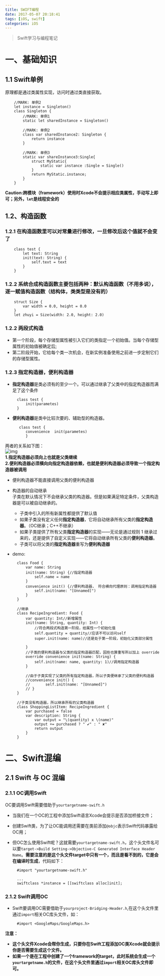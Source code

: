 ```yaml
---
title: SWIFT编程
date: 2017-05-07 20:18:41
tags: [iOS, swift]
categories: iOS
---
```

    

> Swift学习与编程笔记

<!--More-->    

# 一、基础知识

## 1.1 Swift单例

原理都是通过类属性实现，访问时通过类直接获取。

		//MARK: 单例2
		let instance = Singleton()
		class Singleton {
			//MARK: 单例1
			static let sharedInstance = Singleton()
		
			//MARK: 单例2 
			class var sharedInstance2: Singleton {
				return instance
			}
		
			//MARK: 单例3
			static var shareInstance3:Single{
		        struct MyStatic{
		            static var instance :Single = Single()
		        }
		        return MyStatic.instance;
		    }
		}

**Caution:跨模块（framework）使用时Xcode不会提示相应类属性，手动写上即可；另外，`let`是线程安全的**     

## 1.2、构造函数
### 1.2.1 在构造函数里可以对常量进行修改，一旦修改后这个值就不会变了

		class test {
		    let text: String
		    init(text: String) {
		        self.text = text
		    }
		}


### 1.2.2 系统合成构造函数主要包括两种：默认构造函数（不用多说），逐一赋值构造函数（结构体，类类型是没有的）
				
		struct Size {
		    var width = 0.0, height = 0.0
		}
		let zhuyi = Size(width: 2.0, height: 2.0)

### 1.2.2 两段式构造
+ 第一个阶段，每个存储型属性被引入它们的类指定一个初始值。当每个存储型属性的初始值被确定后;  
+ 第二阶段开始，它给每个类一次机会，在新实例准备使用之前进一步定制它们的存储型属性。

### 1.2.3 指定构造器，便利构造器
+ **指定构造器**是类必须有的至少一个。可以通过继承了父类中的指定构造器而满足了这个条件

		class test {
			init(parametes)
		}

+ **便利构造器**是类中比较次要的、辅助型的构造器。  

		 class test {
			convenience  init(parametes)
			}   
两者的关系如下图：   
![img](https://developer.apple.com/library/prerelease/ios/documentation/Swift/Conceptual/Swift_Programming_Language/Art/initializerDelegation01_2x.png)     
**1.指定构造器必须向上也就是父类继续**   
**2.便利构造器必须横向向指定构造器依赖，也就是便利构造器必须导致一个指定构造器被调用**  


+ 便利构造器不能直接调用父类的便利构造器
+ 构造器的自动继承    
子类在默认情况下不会继承父类的构造器。但是如果满足特定条件，父类构造器是可以被自动继承的。
 	+ 子类中引入的所有新属性都提供了默认值
 	+ 如果子类没有定义任何**指定构造器**，它将自动继承所有父类的**指定构造器**。（OC继承；C++不继承）
 	+ 如果子类提供了所有父类**指定构造器**的实现——无论是通过规则 1 继承过来的，还是提供了自定义实现——它将自动继承所有父类的**便利构造器**。
 	+ 子类可以将父类的**指定构造器**重写为**便利构造器**
 	
+ demo:
 
		class Food {
		    var name: String
		    init(name: String) {//指定构造器
		        self.name = name
		    }
		    convenience init() {//便利构造器， 符合横向代理原则：调用指定构造器
		        self.init(name: "[Unnamed]")
		    }
		}
		
		//继承
		class RecipeIngredient: Food {
		    var quantity: Int//新增属性
		    init(name: String, quantity: Int) {
				//符合两段式构造第一阶段，给属性一个初始化值
		        self.quantity = quantity//应该不可以访问self
		        super.init(name: name)//还是处于第一阶段，初始化父类部分属性
				
		    }
			//子类的便利构造器与父类的指定构造器匹配，因些也算重写所以加上 override
		    override convenience init(name: String) {
		        self.init(name: name, quantity: 1)//调用指定构造器
		    }
			
			//由于子类实现了父类的所有指定构造器，所以子类便继承了父类的便利构造器
			//convenience init() {
			//		 self.init(name: "[Unnamed]")
			// }
		}
		
		//子类没有构造器，所以继承所有的父类构造器
		class ShoppingListItem: RecipeIngredient {
		    var purchased = false
		    var description: String {
		        var output = "\(quantity) x \(name)"
		        output += purchased ? " ✔" : " ✘"
		        return output
		    }
		}

		
# 二、Swift混编
## 2.1 Swift 与 OC 混编
### 2.1.1 OC调用Swift
OC要调用Swift需要借助于`yourtargetname-swift.h`   
 
+ 当我们在一个OC的工程中添加Swift语言Xcode会提示是否添加桥接文件；
+ 创建Swift类，为了让OC能调用还需要在类前添加`@objc`表示Swift代码暴露给OC用；
+ 但OC怎么使用Swift呢？这就需要`yourtargetname-swift.h`，这个头文件名可以要`target->Build Setting->Objective-C Generated Interface Header Name`。**需要注意的是这个头文件target中只有一个，而且是看不到的，它是会在编译时生成**，代码如下：

		#import "yourtargetname-swift.h"
		
		...		
		swiftclass *instance = [[swiftclass alloc]init];
	
### 2.1.2 Swift调用OC

+ Swift要调用OC需要借助于`yourproject-Bridging-Header.h`,在这个头文件里通过`import`相关OC库头文件，如：

		#import <GoogleMaps/GoogleMaps.h>


**注意：**   

+ **这个头文件Xcode会帮你生成，只要你在Swift工程添加OC类Xcode就会提示你是否需要生成这个文件。**
+ **如果一个是在工程中创建了一个framework的target，此时系统会生成一个`yourtargetname.h`的文件，在这个头文件里通过`import`相关OC库头文件即可。**